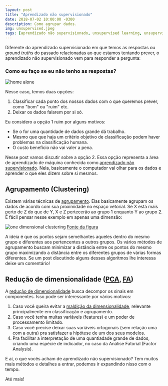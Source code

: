 ```yaml
---
layout: post
title: "Aprendizado não supervisionado"
date: 2018-07-02 10:00:00 -0300
description: Como agrupar dados.
img: unsupervised.jpeg
tags: [aprendizado não supervisionado, unsupervised learning, unsupervised, pca, cluster]
---
```


Diferente do aprendizado supervisionado em que temos as respostas ou *ground truths* do passado relacionadas ao que estamos tentando prever, o aprendizado não supervisionado vem para responder a pergunta: 

### Como eu faço se eu não tenho as respostas?

![home alone](https://media.giphy.com/media/yYCXPHoEHTn0I/giphy.gif)

Nesse caso, temos duas opções:

1. Classificar cada ponto dos nossos dados com o que queremos prever, como "bom" ou "ruim" etc.
2. Deixar os dados falarem por si só.

Eu considero a opção 1 ruim por alguns motivos:

- Se o for uma quantidade de dados grande dá trabalho.
- Mesmo que que haja um critério objetivo de classificação podem haver problemas na classificação humana.
- O custo benefício não vai valer a pena.

Nesse post vamos discutir sobre a opção 2. Essa opção representa a área de aprendizado de máquina conhecida como [aprendizado não supervisionado](http://scikit-learn.org/stable/unsupervised_learning.html). Nela, basicamente o computador vai olhar para os dados e aprender o que eles dizem sobre si mesmos.

## Agrupamento (Clustering)

Existem várias técnicas de [agrupamento](http://scikit-learn.org/stable/modules/clustering.html). Elas basicamente agrupam os dados de acordo com sua proximidade no espaço vetorial. Se X está mais perto de Z do que de Y, X e Z pertecerão ao grupo 1 enquanto Y ao grupo 2. É fácil pensar nesse exemplo em apenas uma dimensão:

![one dimensional clustering](https://planspace.org/20150520-practical_mergic/img/one_dimensional.png)
[Fonte da figura](https://planspace.org/20150520-practical_mergic)

A ideia é que os pontos sejam semelhantes aqueles dentro do mesmo grupo e diferentes aos pertencentes a outros grupos. Os vários métodos de agrupamento buscam minimizar a distância entre os pontos do mesmo grupo maximizando a distância entre os diferentes grupos de várias formas diferentes. Se um post discutindo alguns desses algoritmos lhe interessa deixe um comentário!

## Redução de dimensionalidade ([PCA](http://scikit-learn.org/stable/modules/decomposition.html#principal-component-analysis-pca), [FA](http://scikit-learn.org/stable/modules/decomposition.html#factor-analysis))

A [redução de dimensionalidade](http://scikit-learn.org/stable/modules/decomposition.html) busca decompor os sinais em componentes. Isso pode ser interessante por vários motivos:

1. Caso você queira evitar a [maldição da dimensionalidade](https://en.wikipedia.org/wiki/Curse_of_dimensionality), relevante principalmente em classificação e agrupamento.
2. Caso você tenha muitas variáveis (features) e um poder de processamento limitado.
3. Caso você precise deixar suas variáveis ortogonais (sem relação uma com a outra) pra satisfazer a hipótese de um dos seus modelos.
4. Pra facilitar a interpretação de uma quantiadade grande de dados, criando uma espécie de indicador, no caso da Análise Fatorial (Factor Analysis).

E aí, o que vocês acham de aprendizado não supervisionado? Tem muitos mais métodos e detalhes a entrar, podemos ir expandindo nisso com o tempo.

Até mais!
